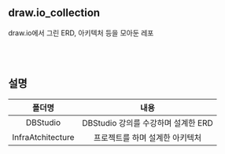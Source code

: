 ## draw.io_collection
draw.io에서 그린 ERD, 아키텍처 등을 모아둔 레포

<br>
<br>

## 설명
|폴더명|내용|
|:---:|:---:|
|DBStudio|DBStudio 강의를 수강하며 설계한 ERD|
|InfraAtchitecture|프로젝트를 하며 설계한 아키텍처|
